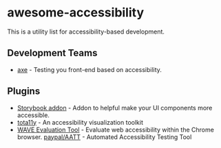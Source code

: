 # awesome-accessibility

This is a utility list for accessibility-based development.

## Development Teams

- [axe](https://www.deque.com/axe/) - Testing you front-end based on accessibility.


## Plugins

- [Storybook addon](https://www.npmjs.com/package/@storybook/addon-a11y) - Addon to helpful make your UI components more accessible.
- [tota11y](https://github.com/Khan/tota11y) - An accessibility visualization toolkit
- [WAVE Evaluation Tool](https://chrome.google.com/webstore/detail/wave-evaluation-tool/jbbplnpkjmmeebjpijfedlgcdilocofh) - Evaluate web accessibility within the Chrome browser.
[paypal/AATT](https://github.com/paypal/AATT) - Automated Accessibility Testing Tool
